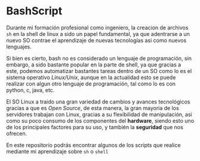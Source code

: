 # BashScript
Durante mi formación profesional como ingeniero, la creacion de archivos `sh` en la shell de linux a sido un papel fundamental, ya que adentrarse a un nuevo SO contrae el aprendizaje de nuevas tecnologías asi como nuevos lenguajes. 

Si bien es cierto, bash no es considerado un lenguaje de programación, sin embargo, a sido bastante popular en la parte de shell, ya que gracias a este, podemos automatizar bastantes tareas dentro de un SO como lo es el sistema operativo *Linux/Unix*, aunque en la actualidad esto se puede realizar con algun otro lenguaje de programación, tal como lo es con python, c, java, etc. 

El SO Linux a traido una gran variedad de cambios y avances tecnológicos gracias a que es *Open Source*, de esta manera, la gran mayoria de los servidores trabajan con Linux, gracias a su flexibilidad de manipulación, asi como su poco consumo de los componentes del **hardware**, siendo esto uno de los principales factores para su uso, y también la **seguridad** que nos ofrecen. 

En este repositorio podrás encontrar algunos de los scripts que realice mediante mi aprendizaje sobre `sh` o `shell` 